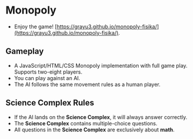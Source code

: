 # Monopoly

- Enjoy the game! [https://grayu3.github.io/monopoly-fisika/](https://grayu3.github.io/monopoly-fisika/).

## Gameplay
- A JavaScript/HTML/CSS Monopoly implementation with full game play. Supports two-eight players.
- You can play against an AI.
- The AI follows the same movement rules as a human player.

## Science Complex Rules
- If the AI lands on the **Science Complex**, it will always answer correctly.
- The **Science Complex** contains multiple-choice questions.
- All questions in the **Science Complex** are exclusively about **math**.





